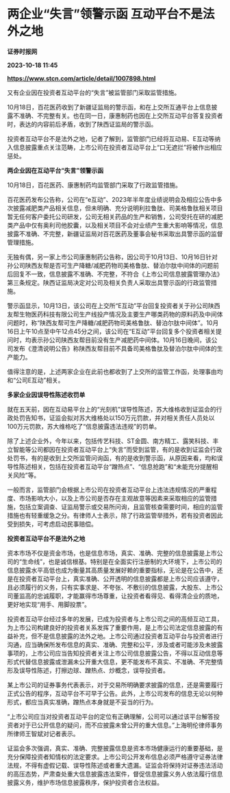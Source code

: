 # 两企业“失言”领警示函 互动平台不是法外之地
**证券时报网**

**2023-10-18 11:45**

**https://www.stcn.com/article/detail/1007898.html**

又有企业因在投资者互动平台的“失言”被监管部门采取监管措施。

10月18日，百花医药收到了新疆证监局的警示函，和在上交所互通平台上信息披露不准确、不完整有关。也在同一日，康惠制药也因在上交所互动平台答复投资者时，表达的内容前后矛盾，收到了陕西证监局的警示函。

投资者互动平台不是法外之地，记者了解到，监管部门已经将互动易、E互动等纳入信息披露重点关注范畴，上市公司在投资者互动平台上“口无遮拦”将被作出相应惩处。

**两企业因在互动平台“失言”领警示函**

10月18日，百花医药、康惠制药均监管部门采取了行政监管措施。

百花医药发布公告称，公司在“e互动”、2023年半年度业绩说明会及相应公告中多次披露减肥类产品相关信息，但未明确、充分说明利拉鲁肽、司美格鲁肽相关项目暂无任何客户委托公司研发，公司无相关药品的生产和销售，公司受托在研的减肥类产品中仅有奥利司他胶囊，以及相关项目不会对业绩产生重大影响等情况，信息披露不准确、不完整，新疆证监局对百花医药及董事会秘书采取出具警示函的监督管理措施。

无独有偶，另一家上市公司康惠制药公告称，因公司于10月13日、10月16日针对孙公司陕西友帮是否可生产降糖/减肥药物司美格鲁肽、替泊尔肽中间体的问题前后回复不一致，信息披露不准确、不完整，不符合《上市公司信息披露管理办法》第三条规定。陕西证监局决定对公司及相关负责人采取出具警示函的行政监管措施。

警示函显示，10月13日，该公司在上交所“E互动”平台回复投资者关于孙公司陕西友帮生物医药科技有限公司生产线投产情况及主要生产哪类药物的原料药及中间体问题时，称“陕西友帮可生产降糖/减肥药物司美格鲁肽、替泊尔肽中间体”。10月16日上午10点至中午12点45分之间，该公司在“E互动”平台回复多个投资者相关提问时，均表示孙公司陕西友帮目前没有生产减肥药中间体。10月16日晚间，该公司发布《澄清说明公告》称陕西友帮目前不具备司美格鲁肽及替泊尔肽中间体的生产能力。

值得注意的是，上述两家企业在此前也都收到了上交所的监管工作函，处理事由均和“公司E互动”相关。

**多家企业因误导性陈述收罚单**

就在五天前，因在互动易平台上的“光刻机”误导性陈述，苏大维格收到证监会的行政处罚告知书，证监会拟对苏大维格处以150万元罚款，并对相关责任人员处以100万元罚款，苏大维格吃了“信息披露违法违规”的罚单。

除了上述企业外，今年以来，包括传艺科技、ST金圆、南方精工、露笑科技、丰立智能等公司都因在投资者互动平台上“失言”而受到监管，有的是收到证监会行政处罚书，有的是收到上交所监管问询函，有的是收到警示函，从原因来看，均和误导性陈述相关，包括在投资者互动平台“蹭热点”、“信息抢跑”和“未能充分提醒相关风险”等。

一般而言，监管部门会根据上市公司在投资者互动平台上违法违规情况的严重程度、市场影响大小，以及上市公司是否存在主观故意等因素来采取相应的监管措施，包括立案调查、证监局警示或交易所问询，且监管核查需要时间，相应的监管措施也有轻重缓急之分。有律师人士表示，除了行政监管举措外，若有投资者因此受到损失，可考虑启动民事赔偿。

**投资者互动平台不是法外之地**

资本市场不仅是资金市场，也是信息市场，真实、准确、完整的信息披露是上市公司的“生命线”，也是诚信根基。特别是在全面实行注册制的大环境下，上市公司的信息披露水平高低也成为衡量其高质量发展好赖的重要指标，无论是在公告中，还是在投资者互动平台上，真实准确、公开透明的信息披露都是上市公司应该遵守，且必须履行的义务，只有实事求是、不夸张、不敷衍的信息披露，大股东、上市公司董监高的忠诚履职，才能赢得市场尊重，让投资者看得见、看得清企业的质地，更好地实现“用手、用脚投票”。

投资者互动平台经过多年的发展，已成为投资者与上市公司之间的高频互动工具，为上市公司构建良好的投资者关系发挥了重要作用，是上市公司法定信息披露的有益补充，但不是信息披露的法外之地。上市公司通过投资者互动平台与投资者进行沟通，应当确保所发布信息的真实、准确、完整和公平，涉及或者可能涉及未披露事项的，上市公司应当告知投资者关注上市公司信息披露公告，不得以互动信息等形式代替信息披露或泄漏未公开重大信息，更不能发布不真实、不准确、不完整情形及误导性陈述，打擦边球、蹭热点、炒概念，误导投资者。

某上市公司的证券事务代表表示，对于交易所明确要求披露的信息，还是需要履行正式公告的程序，互动平台不可早于公告。此外，上市公司发布的信息无论以何种形式，都应当真实准确，蹭热点本身就是不妥当的行为。

“上市公司应当对投资者互动平台的定位有正确理解，公司可以通过该平台解答投资者对于已公开信息的疑问，而不应披露未曾公开的重大信息。”上海明伦律师事务所律师王智斌对记者表示。

证监会多次强调，真实、准确、完整披露信息是资本市场健康运行的重要基础，是充分保障投资者知情权的法定要求。上市公司公开发布信息必须严格遵守证券法律法规，不得有虚假记载、误导性陈述或者重大遗漏。证监会将保持对证券违法活动的高压态势，严肃查处重大信息披露违法案件，督促信息披露义务人依法履行信息披露义务，维护市场信息披露秩序，保护投资者合法权益。